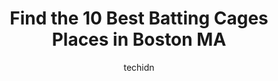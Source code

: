 ---
layout: ampstory
image: https://i0.wp.com/www.depkes.org/wp-content/uploads/2023/06/batting-cages-0-in-boston-ma-1685761742.jpeg?resize=640,853
author: techidn
featured: false
description: Discover the impressive array of Batting Cages options in Boston MA, where you can find 10 of the largest Batting Cages establishments in the area. From renowned classics to hidden gems, Bos
title: Find the 10 Best Batting Cages Places in Boston MA
cover:
   title: Find the 10 Best Batting Cages Places in Boston MA
   subtitle: Rickpate
   background: https://www.depkes.org/wp-content/uploads/2023/06/batting-cages-0-in-boston-ma-1685761742.jpeg

pages: 
 - layout: thirds
   top: <h1>#1 Extra Innings Watertown</h1>
   bottom: "<p>Great experience, rented a cage for an hour as three beginners on holiday, the staff member was incredibly helpful and friendly, reasonable price and threw in some bonuse</p>"
   background: https://www.depkes.org/wp-content/uploads/2023/06/batting-cages-1-in-boston-ma-1685761743.jpeg
   backgroundblur: true
 - layout: thirds
   top: <h1>#2 Ironwood Batting Cages</h1>
   bottom: "<p>This place is the best. There are lots of different speed options for baseball and soft ball. They also have demo bats for free and the staff will fix anything broken wit</p>"
   background: https://www.depkes.org/wp-content/uploads/2023/06/batting-cages-2-in-boston-ma-1685761743.jpeg
   cta:
      link: https://www.depkes.org/blog/find-the-10-best-batting-cages-places-in-boston-ma/
      text: Find the 10 Best Batting Cages Places in Boston MA
 - layout: thirds
   top: <h1>#3 Teddy Ebersols Red Sox Fields</h1>
   bottom: "<p>Lederman Park, Embankment Rd, Boston, MA 02114, United States</p>"
   background: https://www.depkes.org/wp-content/uploads/2023/06/batting-cages-3-in-boston-ma-1685761744.jpeg
   cta:
      link: https://www.depkes.org/blog/find-the-10-best-batting-cages-places-in-boston-ma/
      text: Find the 10 Best Batting Cages Places in Boston MA
 - layout: thirds
   top: <h1>#4 Route 2 Athletics</h1>
   bottom: "<p>30 Park Ave, Arlington, MA 02476, United States</p>"
   background: https://images.unsplash.com/photo-1531169509526-f8f1fdaa4a67?ixlib=rb-4.0.3&ixid=MnwxMjA3fDB8MHxwaG90by1wYWdlfHx8fGVufDB8fHx8&auto=format&fit=crop&w=640&h=853&q=80
   cta:
      link: https://www.depkes.org/blog/find-the-10-best-batting-cages-places-in-boston-ma/
      text: Find the 10 Best Batting Cages Places in Boston MA
 - layout: thirds
   top: <h1>#5 The Cage Baseball & Softball Training Center</h1>
   bottom: "<p>83 Holton St, Woburn, MA 01801, United States</p>"
   background: https://images.unsplash.com/photo-1533735380053-eb8d0759b24a?ixlib=rb-4.0.3&ixid=MnwxMjA3fDB8MHxwaG90by1wYWdlfHx8fGVufDB8fHx8&auto=format&fit=crop&w=640&h=853&q=80
   cta:
      link: https://www.depkes.org/blog/find-the-10-best-batting-cages-places-in-boston-ma/
      text: Find the 10 Best Batting Cages Places in Boston MA
 - layout: thirds
   top: <h1>#6 South Shore Baseball Club</h1>
   bottom: "<p>55 Recreation Park Dr, Hingham, MA 02043, United States</p>"
   background: https://images.unsplash.com/photo-1489694553447-4c9339da310d?ixlib=rb-4.0.3&ixid=MnwxMjA3fDB8MHxwaG90by1wYWdlfHx8fGVufDB8fHx8&auto=format&fit=crop&w=640&h=853&q=80
   cta:
      link: https://www.depkes.org/blog/find-the-10-best-batting-cages-places-in-boston-ma/
      text: Find the 10 Best Batting Cages Places in Boston MA
 - layout: thirds
   top: <h1>#7 Barrel Baseball</h1>
   bottom: "<p>88 Oak Hill Rd, Needham, MA 02492, United States</p>"
   background: https://images.unsplash.com/photo-1564951434112-64d74cc2a2d7?ixlib=rb-4.0.3&ixid=MnwxMjA3fDB8MHxwaG90by1wYWdlfHx8fGVufDB8fHx8&auto=format&fit=crop&w=640&h=853&q=80
   cta:
      link: https://www.depkes.org/blog/find-the-10-best-batting-cages-places-in-boston-ma/
      text: Find the 10 Best Batting Cages Places in Boston MA
 - layout: thirds
   middle: Continue reading...
   background: https://images.unsplash.com/photo-1541356665065-22676f35dd40?ixlib=rb-4.0.3&ixid=MnwxMjA3fDB8MHxwaG90by1wYWdlfHx8fGVufDB8fHx8&auto=format&fit=crop&w=640&h=853&q=80
   cta:
      link: https://www.depkes.org/blog/find-the-10-best-batting-cages-places-in-boston-ma/
      text: Find the 10 Best Batting Cages Places in Boston MA
      
---